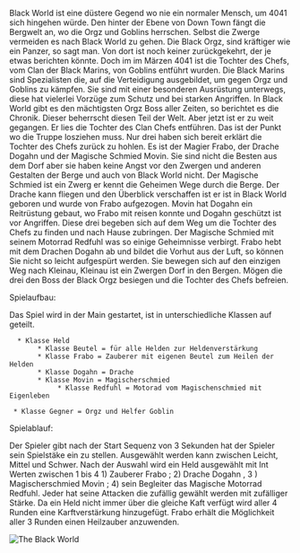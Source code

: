 Black World ist eine düstere Gegend wo nie ein normaler Mensch, um 4041 sich hingehen würde. Den hinter der Ebene von Down Town fängt die Bergwelt an, wo die Orgz und Goblins herrschen. Selbst die Zwerge vermeiden es nach Black World zu gehen. Die Black Orgz, sind kräftiger wie ein Panzer, so sagt man. Von dort ist noch keiner zurückgekehrt, der je etwas berichten könnte. Doch im im Märzen 4041 ist die Tochter des Chefs, vom Clan der Black Marins, von Goblins entführt wurden. Die Black Marins sind Spezialisten die, auf die Verteidigung ausgebildet, um gegen Orgz und Goblins zu kämpfen. Sie sind mit einer besonderen Ausrüstung unterwegs, diese hat vielerlei Vorzüge zum Schutz und bei starken Angriffen. In Black World gibt es den mächtigsten Orgz Boss aller Zeiten, so berichtet es die Chronik. Dieser beherrscht diesen Teil der Welt. Aber jetzt ist er zu weit gegangen. Er lies die Tochter des Clan Chefs entführen. Das ist der Punkt wo die Truppe losziehen muss. Nur drei haben sich bereit erklärt die Tochter des Chefs zurück zu hohlen. Es ist der Magier Frabo, der Drache Dogahn und der Magische Schmied Movin. Sie sind nicht die Besten aus dem Dorf aber sie haben keine Angst vor den Zwergen und anderen Gestalten der Berge und auch von Black World nicht. Der Magische Schmied ist ein Zwerg er kennt die Geheimen Wege durch die Berge. Der Drache kann fliegen und den Überblick verschaffen ist er ist in Black World geboren und wurde von Frabo aufgezogen. Movin hat Dogahn ein Reitrüstung gebaut, wo Frabo mit reisen konnte und Dogahn geschützt ist vor Angriffen. Diese drei begeben sich auf dem Weg um die Tochter des Chefs zu finden und nach Hause zubringen. Der Magische Schmied mit seinem Motorrad Redfuhl was so einige Geheimnisse verbirgt. Frabo hebt mit dem Drachen Dogahn ab und bildet die Vorhut aus der Luft, so können Sie nicht so leicht aufgespürt werden. Sie bewegen sich auf den einzigen Weg nach Kleinau, Kleinau ist ein Zwergen Dorf in den Bergen. Mögen die drei den Boss der Black Orgz besiegen und die Tochter des Chefs befreien.

Spielaufbau:

Das Spiel wird in der Main gestartet, ist in unterschiedliche Klassen auf geteilt.

      * Klasse Held
           * Klasse Beutel = für alle Helden zur Heldenverstärkung
           * Klasse Frabo = Zauberer mit eigenen Beutel zum Heilen der Helden
           * Klasse Dogahn = Drache 
           * Klasse Movin = Magischerschmied 
                * Klasse Redfuhl = Motorad vom Magischenschmied mit Eigenleben

     * Klasse Gegner = Orgz und Helfer Goblin 



Spielablauf:

Der Spieler gibt nach der Start Sequenz von 3 Sekunden hat der Spieler sein Spielstäke ein zu stellen. Ausgewählt werden kann zwischen Leicht, Mittel und Schwer. Nach der Auswahl wird ein Held ausgewählt mit Int Werten zwischen 1 bis 4  1) Zauberer Frabo ; 2) Drache Dogahn , 3 ) Magischerschmied Movin ; 4) sein Begleiter das Magische Motorrad Redfuhl. Jeder hat seine Attacken die zufällig gewählt werden mit zufälliger Stärke. Da ein Held nicht immer über die gleiche Kaft verfügt wird aller 4 Runden eine Karftverstärkung hinzugefügt. Frabo erhält die Möglichkeit aller 3 Runden einen Heilzauber anzuwenden.


![The Black World](https://github.com/andreasfiedler/andreasfiedler/assets/144686125/caedb107-da7a-4478-b935-c4756a8e7baf)




